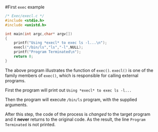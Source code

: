 #First `exec` example

```c
/* Exec/execl.c */
#include <stdio.h>
#include <unistd.h>

int main(int argc,char* argv[])
{
    printf("Using *execl* to exec ls -l...\n");
    execl("/bin/ls","ls","-l",NULL);
    printf("Program Terminated\n");
    return 0;
}

```
The above program illustrates the function of `exec()`.
`execl()` is one of the family members of `exec()`, which is responsible for calling external programs.

First the program will print out `Using *execl* to exec ls -l...`

Then the program will execute `/bin/ls` program, with the supplied arguments.

After this step, the code of the process is *changed* to the target program and it **never** returns to the original code. As the result, the line `Program Terminated` is not printed.
